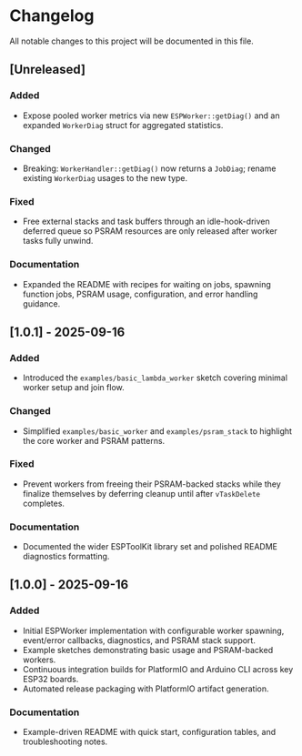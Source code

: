 # Changelog

All notable changes to this project will be documented in this file.

## [Unreleased]

### Added
- Expose pooled worker metrics via new `ESPWorker::getDiag()` and an expanded `WorkerDiag` struct for aggregated statistics.

### Changed
- Breaking: `WorkerHandler::getDiag()` now returns a `JobDiag`; rename existing `WorkerDiag` usages to the new type.

### Fixed
- Free external stacks and task buffers through an idle-hook-driven deferred queue so PSRAM resources are only released after worker tasks fully unwind.

### Documentation
- Expanded the README with recipes for waiting on jobs, spawning function jobs, PSRAM usage, configuration, and error handling guidance.

## [1.0.1] - 2025-09-16

### Added
- Introduced the `examples/basic_lambda_worker` sketch covering minimal worker setup and join flow.

### Changed
- Simplified `examples/basic_worker` and `examples/psram_stack` to highlight the core worker and PSRAM patterns.

### Fixed
- Prevent workers from freeing their PSRAM-backed stacks while they finalize themselves by deferring cleanup until after `vTaskDelete` completes.

### Documentation
- Documented the wider ESPToolKit library set and polished README diagnostics formatting.

## [1.0.0] - 2025-09-16
### Added
- Initial ESPWorker implementation with configurable worker spawning, event/error callbacks, diagnostics, and PSRAM stack support.
- Example sketches demonstrating basic usage and PSRAM-backed workers.
- Continuous integration builds for PlatformIO and Arduino CLI across key ESP32 boards.
- Automated release packaging with PlatformIO artifact generation.

### Documentation
- Example-driven README with quick start, configuration tables, and troubleshooting notes.
